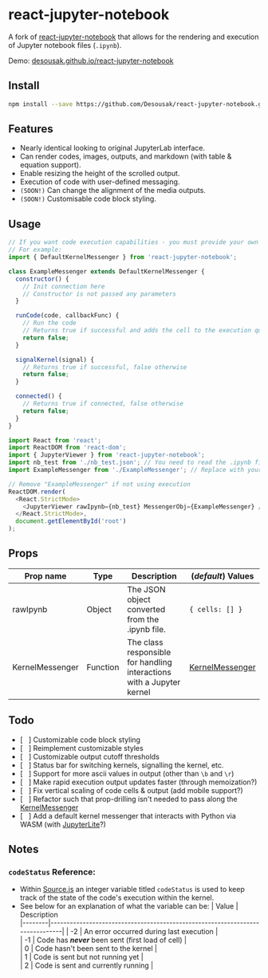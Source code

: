 # react-jupyter-notebook

A fork of <a href="https://github.com/Joeyonng/react-jupyter-notebook">react-jupyter-notebook</a> that allows for the rendering and execution of Jupyter notebook files (`.ipynb`).

Demo: <a href="https://desousak.github.io/react-jupyter-notebook">desousak.github.io/react-jupyter-notebook</a>

## Install

```bash
npm install --save https://github.com/Desousak/react-jupyter-notebook.git
```

## Features

- Nearly identical looking to original JupyterLab interface.
- Can render codes, images, outputs, and markdown (with table & equation support).
- Enable resizing the height of the scrolled output.
- Execution of code with user-defined messaging.
- `(SOON!)` Can change the alignment of the media outputs.
- `(SOON!)` Customisable code block styling.

## Usage

```javascript
// If you want code execution capabilities - you must provide your own connection code
// For example:
import { DefaultKernelMessenger } from 'react-jupyter-notebook';

class ExampleMessenger extends DefaultKernelMessenger {
  constructor() {
    // Init connection here
    // Constructor is not passed any parameters
  }

  runCode(code, callbackFunc) {
    // Run the code
    // Returns true if successful and adds the cell to the execution queue (via callbackFunc), false otherwise
    return false;
  }

  signalKernel(signal) {
    // Returns true if successful, false otherwise
    return false;
  }

  connected() {
    // Returns true if connected, false otherwise
    return false;
  }
}
```

```javascript
import React from 'react';
import ReactDOM from 'react-dom';
import { JupyterViewer } from 'react-jupyter-notebook';
import nb_test from './nb_test.json'; // You need to read the .ipynb file into a JSON Object.
import ExampleMessenger from './ExampleMessenger'; // Replace with your own messenger class

// Remove "ExampleMessenger" if not using execution
ReactDOM.render(
  <React.StrictMode>
    <JupyterViewer rawIpynb={nb_test} MessengerObj={ExampleMessenger} />
  </React.StrictMode>,
  document.getElementById('root')
);
```

## Props

| Prop name       | Type     | Description                                                           | (_default_) Values                            |
| --------------- | -------- | --------------------------------------------------------------------- | --------------------------------------------- |
| rawIpynb        | Object   | The JSON object converted from the .ipynb file.                       | `{ cells: [] }`                               |
| KernelMessenger | Function | The class responsible for handling interactions with a Jupyter kernel | [KernelMessenger](src/lib/JupyterViewer.js) |

## Todo

- [ &nbsp; ] Customizable code block styling
- [ &nbsp; ] Reimplement customizable styles
- [ &nbsp; ] Customizable output cutoff thresholds
- [ &nbsp; ] Status bar for switching kernels, signalling the kernel, etc.
- [ &nbsp; ] Support for more ascii values in output (other than `\b` and `\r`)
- [ &nbsp; ] Make rapid execution output updates faster (through memoization?)
- [ &nbsp; ] Fix vertical scaling of code cells & output (add mobile support?)
- [ &nbsp; ] Refactor such that prop-drilling isn't needed to pass along the [KernelMessenger](src/lib/JupyterViewer.js)
- [ &nbsp; ] Add a default kernel messenger that interacts with Python via WASM (with <a href="https://github.com/jupyterlite/jupyterlite">JupyterLite</a>?)

## Notes

### `codeStatus` Reference:

- Within [Source.js](src/lib/Source.js) an integer variable titled `codeStatus` is used to keep track of the state of the code's execution within the kernel.
- See below for an explanation of what the variable can be:
  | Value | Description  
  |--------|------------------------------------------------------------------------------|
  | -2 | An error occurred during last execution |  
  | -1 | Code has **_never_** been sent (first load of cell) |  
  | 0 | Code hasn't been sent to the kernel |  
  | 1 | Code is sent but not running yet |  
  | 2 | Code is sent and currently running |
